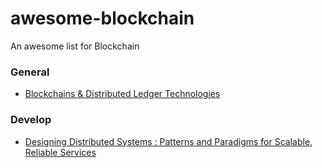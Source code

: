# awesome-blockchain
An awesome list for Blockchain

### General
- [Blockchains & Distributed Ledger Technologies](https://blockchainhub.net/blockchains-and-distributed-ledger-technologies-in-general/)

### Develop
- [Designing Distributed Systems : Patterns and Paradigms for
Scalable, Reliable Services](https://azure.microsoft.com/mediahandler/files/resourcefiles/designing-distributed-systems/Designing_Distributed_Systems.pdf)
